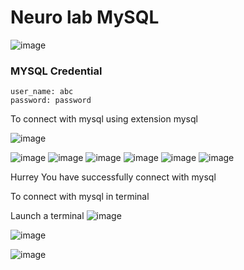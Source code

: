 # Neuro lab MySQL


![image](https://user-images.githubusercontent.com/115451707/196919992-edcfea8b-e3f6-4f35-9398-43be66b5622d.png)


### MYSQL  Credential

```
user_name: abc
password: password
```

To connect with mysql using extension mysql

![image](https://user-images.githubusercontent.com/115451707/197224168-9179e4b7-22d9-4caa-8b84-d5db4c325412.png)

![image](https://user-images.githubusercontent.com/115451707/197224293-51380d3e-7677-4877-8a05-86582d8e52e0.png)
![image](https://user-images.githubusercontent.com/115451707/197224903-78886c70-9a06-4138-a171-4b3a828e3913.png)
![image](https://user-images.githubusercontent.com/115451707/197224988-72e00ff7-8a37-42a2-a7ed-d654038a2f82.png)
![image](https://user-images.githubusercontent.com/115451707/197225204-2ad0a73b-3a25-4265-b880-198c9043aa1e.png)
![image](https://user-images.githubusercontent.com/115451707/197225690-0e87580d-37de-4f3a-8efe-c7aa207d2e9d.png)
![image](https://user-images.githubusercontent.com/115451707/197225889-46c66e22-8597-4c93-b5d9-cb4f3166560d.png)

Hurrey You have successfully connect with mysql


To connect with mysql in terminal

Launch a terminal
![image](https://user-images.githubusercontent.com/115451707/197226245-a1261158-9ad9-41e8-9b09-19dde495ac95.png)

![image](https://user-images.githubusercontent.com/115451707/197226486-ea785a81-035d-412d-b6ba-20da008d9e26.png)

![image](https://user-images.githubusercontent.com/115451707/197226861-16fbf655-0f68-4f2e-a5cb-6c6d8e1244c9.png)